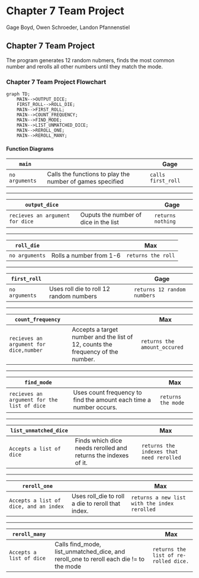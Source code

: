 # Chapter 7 Team Project
Gage Boyd, Owen Schroeder, Landon Pfannenstiel

## Chapter 7 Team Project
The program generates 12 random nubmers, finds the most common number and rerolls all other
numbers until they match the mode.

### Chapter 7 Team Project Flowchart
```mermaid
graph TD;
    MAIN-->OUTPUT_DICE;
    FIRST_ROLL-->ROLL_DIE;
    MAIN-->FIRST_ROLL;
    MAIN-->COUNT_FREQUENCY;
    MAIN-->FIND_MODE;
    MAIN-->LIST_UNMATCHED_DICE;
    MAIN-->REROLL_ONE;
    MAIN-->REROLL_MANY;
```

#### Function Diagrams

| `main`             |               |  Gage     |
| ------------------ | ------------- | ------------ |
| `no arguments`    | Calls the functions to play the number of games specified |`calls first_roll`|
***
| `output_dice`    |               |    Gage  |
| ------------------ | ------------- | ------------ |
| `recieves an argument for dice`    | Ouputs the number of dice in the list  | `returns nothing`|
***
| `roll_die`| | Max|
| ------------------ | ------------- | ------------ |
|`no arguments`| Rolls a number from 1-6 | `returns the roll`|
***
| `first_roll`| | Gage|
| ------------------ | ------------- | ------------ |
| `no arguments`| Uses roll die to roll 12 random numbers | `returns 12 random numbers`|
***
| `count_frequency`| | Max | 
| ------------------ | ------------- | ------------ |
| `recieves an argument for dice,number` | Accepts a target number and the list of 12, counts the frequency of the number. | `returns the amount_occured`|
***
| `find_mode`| | Max | 
| ------------------ | ------------- | ------------ |
| `recieves an argument for the list of dice` | Uses count frequency to find the amount each time a number occurs. | `returns the mode`|
***
| `list_unmatched_dice`| | Max | 
| ------------------ | ------------- | ------------ |
| `Accepts a list of dice` | Finds which dice needs rerolled and returns the indexes of it. | `returns the indexes that need rerolled`|
***
| `reroll_one`| | Max | 
| ------------------ | ------------- | ------------ |
| `Accepts a list of dice, and an index` | Uses roll_die to roll a die to reroll that index.| `returns a new list with the index rerolled`|
***
| `reroll_many`| | Max | 
| ------------------ | ------------- | ------------ |
| `Accepts a list of dice` | Calls find_mode, list_unmatched_dice, and reroll_one to reroll each die != to the mode | `returns the list of re-rolled dice.`|
